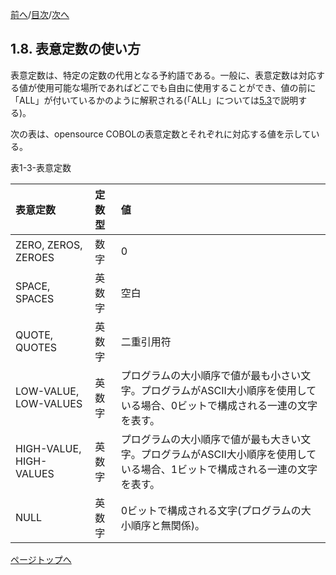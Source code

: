 <!--navi start1-->
[前へ](1-7-3.md)/[目次](https://momoko-yokogawa.github.io/opensourcecobol.github.io/markdown/TOC.html)/[次へ](1-9.md)
<!--navi end1-->
## 1.8. 表意定数の使い方

表意定数は、特定の定数の代用となる予約語である。一般に、表意定数は対応する値が使用可能な場所であればどこでも自由に使用することができ、値の前に「ALL」が付いているかのように解釈される(「ALL」については[5.3](5-3.md)で説明する)。

次の表は、opensource COBOLの表意定数とそれぞれに対応する値を示している。

表1-3-表意定数

| 表意定数 | 定数型      | 値 |
| :--- | :-------- | :--- |
| ZERO, ZEROS, ZEROES | 数字 | 0 |
| SPACE, SPACES | 英数字 | 空白 |
| QUOTE, QUOTES | 英数字 | 二重引用符 |
| LOW-VALUE, LOW-VALUES | 英数字 |プログラムの大小順序で値が最も小さい文字。プログラムがASCII大小順序を使用している場合、0ビットで構成される一連の文字を表す。 |
| HIGH-VALUE, HIGH-VALUES | 英数字 | プログラムの大小順序で値が最も大きい文字。プログラムがASCII大小順序を使用している場合、1ビットで構成される一連の文字を表す。 |
| NULL | 英数字 | 0ビットで構成される文字(プログラムの大小順序と無関係)。 |

<!--navi start2-->

[ページトップへ](1-8.md)
<!--navi end2-->
